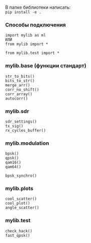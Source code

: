 В папке библиотеки написать:    
`pip install -e .`


### Способы подключения 
```
import mylib as ml
ИЛИ
from mylib import *

from mylib.test import * 
```


### mylib.base (функции стандарт)
```
str_to_bits()
bits_to_str()
merge_arr()
corr_no_shift()
corr_array()
autocorr()
```


### mylib.sdr
```
sdr_settings()
tx_sig()
rx_cycles_buffer()
```

### mylib.modulation
```
bpsk()
qpsk()
qam16()
qam64()

bpsk_synchro()
```

### mylib.plots
```
cool_scatter()
cool_plot()
angle_scatter()
```

### mylib.test
```
check_hack()
fast_qpsk()
```

